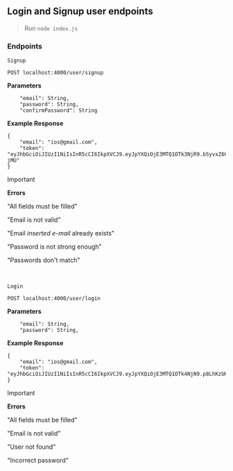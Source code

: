 ## Login and Signup user endpoints 

>Run `node index.js`

### Endpoints

`Signup`

```
POST localhost:4000/user/signup
```

**Parameters**
```
    "email": String,
    "password": String,
    "confirmPassword": String
```

**Example Response**
```
{
    "email": "ios@gmail.com",
    "token": "eyJhbGciOiJIUzI1NiIsInR5cCI6IkpXVCJ9.eyJpYXQiOjE3MTQ1OTk3NjR9.bSyvxZ6GPxeArN5V9AHEKMA7Pgs_Emv2YFDG2lr-jMU"
}
```

>[!IMPORTANT]
>**Errors**
>
>"All fields must be filled"
>
>"Email is not valid"
>
>"Email *inserted e-mail* already exists"
>
>"Password is not strong enough"
>
>"Passwords don't match"

<br />

`Login`

```
POST localhost:4000/user/login
```

**Parameters**
```
    "email": String,
    "password": String,
```

**Example Response**
```
{
    "email": "ios@gmail.com",
    "token": "eyJhbGciOiJIUzI1NiIsInR5cCI6IkpXVCJ9.eyJpYXQiOjE3MTQ1OTk4NjN9.p8LhKzUKoduI0GPMBKcMaDrzPSIuhPQRTBoLlrzTFvg"
}
```

>[!IMPORTANT]
>**Errors**
>
>"All fields must be filled"
>
>"Email is not valid"
>
>"User not found"
>
>"Incorrect password"
